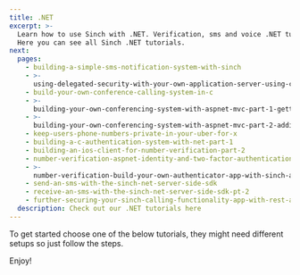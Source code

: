 ```yaml
---
title: .NET
excerpt: >-
  Learn how to use Sinch with .NET. Verification, sms and voice .NET tutorials.
  Here you can see all Sinch .NET tutorials.
next:
  pages:
    - building-a-simple-sms-notification-system-with-sinch
    - >-
      using-delegated-security-with-your-own-application-server-using-c-and-the-sinch-sdk
    - build-your-own-conference-calling-system-in-c
    - >-
      building-your-own-conferencing-system-with-aspnet-mvc-part-1-getting-started
    - >-
      building-your-own-conferencing-system-with-aspnet-mvc-part-2-adding-a-web-client
    - keep-users-phone-numbers-private-in-your-uber-for-x
    - building-a-c-authentication-system-with-net-part-1
    - building-an-ios-client-for-number-verification-part-2
    - number-verification-aspnet-identity-and-two-factor-authentication-part-3
    - >-
      number-verification-build-your-own-authenticator-app-with-sinch-and-otp-sharp-part-4
    - send-an-sms-with-the-sinch-net-server-side-sdk
    - receive-an-sms-with-the-sinch-net-server-side-sdk-pt-2
    - further-securing-your-sinch-calling-functionality-app-with-rest-api
  description: Check out our .NET tutorials here
---
```

To get started choose one of the below tutorials, they might need different setups so just follow the steps.

Enjoy!


